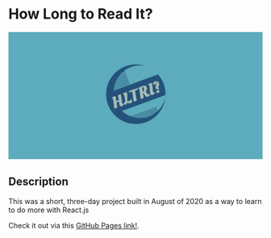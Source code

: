 # How Long to Read It?
![HLTRI?](https://github.com/adamappsdev/how-long-to-read-it/blob/master/cover.png)
## Description
This was a short, three-day project built in August of 2020 as a way to learn to do more with React.js

Check it out via this [GitHub Pages link!](https://adamappsdev.github.io/how-long-to-read-it/).
